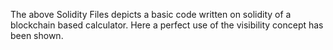 The above Solidity Files depicts a basic code written on solidity of a blockchain based calculator. Here a perfect use of the visibility concept has been shown.

